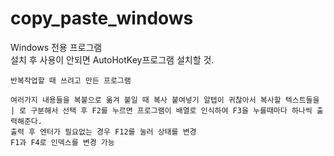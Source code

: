# copy_paste_windows

Windows 전용 프로그램<br/>
설치 후 사용이 안되면 AutoHotKey프로그램 설치할 것.

    반복작업할 때 쓰려고 만든 프로그램

    여러가지 내용들을 복붙으로 옮겨 붙일 때 복사 붙여넣기 알텝이 귀찮아서 복사할 텍스트들을 | 로 구분해서 선택 후 F2를 누르면 프로그램이 배열로 인식하여 F3을 누를때마다 하나씩 출력해준다.
    출력 후 엔터가 필요없는 경우 F12를 눌러 상태를 변경
    F1과 F4로 인덱스를 변경 가능
